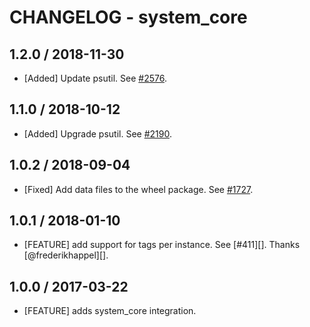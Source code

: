 # CHANGELOG - system_core

## 1.2.0 / 2018-11-30

* [Added] Update psutil. See [#2576](https://github.com/DataDog/integrations-core/pull/2576).

## 1.1.0 / 2018-10-12

* [Added] Upgrade psutil. See [#2190](https://github.com/DataDog/integrations-core/pull/2190).

## 1.0.2 / 2018-09-04

* [Fixed] Add data files to the wheel package. See [#1727](https://github.com/DataDog/integrations-core/pull/1727).

## 1.0.1 / 2018-01-10

* [FEATURE] add support for tags per instance. See [#411][]. Thanks [@frederikhappel][].

## 1.0.0 / 2017-03-22

* [FEATURE] adds system_core integration.
